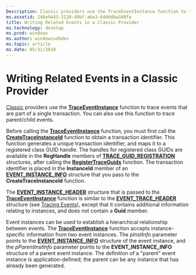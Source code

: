 ```yaml
---
Description: Classic providers use the TraceEventInstance function to trace events that are part of a single transaction. You can also use this function to trace parent/child events.
ms.assetid: 246e9443-3120-49bf-a6e3-64dddba348fa
title: Writing Related Events in a Classic Provider
ms.technology: desktop
ms.prod: windows
ms.author: windowssdkdev
ms.topic: article
ms.date: 05/31/2018
---
```


# Writing Related Events in a Classic Provider

[Classic](about-event-tracing.md) providers use the [**TraceEventInstance**](traceeventinstance.md) function to trace events that are part of a single transaction. You can also use this function to trace parent/child events.

Before calling the [**TraceEventInstance**](traceeventinstance.md) function, you must first call the [**CreateTraceInstanceId**](createtraceinstanceid.md) function to obtain a transaction identifier. This function generates a unique transaction identifier, and maps it to a registered class GUID handle. The handles for registered class GUIDs are available in the **RegHandle** members of [**TRACE\_GUID\_REGISTRATION**](trace-guid-registration.md) structures, after calling the [**RegisterTraceGuids**](registertraceguids.md) function. The transaction identifier is placed in the **InstanceId** member of an [**EVENT\_INSTANCE\_INFO**](event-instance-info.md) structure that you pass to the **CreateTraceInstanceId** function.

The [**EVENT\_INSTANCE\_HEADER**](event-instance-header.md) structure that is passed to the [**TraceEventInstance**](traceeventinstance.md) function is similar to the [**EVENT\_TRACE\_HEADER**](event-trace-header.md) structure (see [Tracing Events](tracing-events.md)), except that it contains additional information relating to instances, and does not contain a **Guid** member.

Event instances can be used to establish a hierarchical relationship between events. The [**TraceEventInstance**](traceeventinstance.md) function accepts instance-specific information from two event instances. The *pInstInfo* parameter points to the [**EVENT\_INSTANCE\_INFO**](event-instance-info.md) structure of the event instance, and the *pParentInstInfo* parameter points to the **EVENT\_INSTANCE\_INFO** structure of a parent event instance. The definition of a "parent" event instance is application-defined; the parent can be any instance that has already been generated.

 

 



